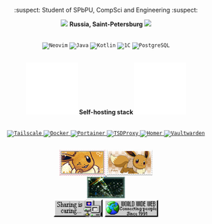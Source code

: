 <!-- <h1 align="center"> ‼️ </h1> -->

<p align="center"> 
	:suspect: Student of SPbPU, CompSci and Engineering :suspect:
</p>

<p align="center"> 
	<img width="12" src="/resources/world.ico" /> 
	<b> Russia, Saint-Petersburg </b>
	<img width="12" src="/resources/world.ico" /> 
</p>

</br>

<!-- Software and stack -->
<div align="center">
	<code><img width="50" src="https://raw.githubusercontent.com/marwin1991/profile-technology-icons/refs/heads/main/icons/neovim.png" alt="Neovim" title="Neovim"/></code>
	<code><img width="60" src="https://raw.githubusercontent.com/marwin1991/profile-technology-icons/refs/heads/main/icons/java.png" alt="Java" title="Java"/></code>
	<code><img width="50" src="https://raw.githubusercontent.com/marwin1991/profile-technology-icons/refs/heads/main/icons/kotlin.png" alt="Kotlin" title="Kotlin"/></code>
	<code><img width="100" src="https://upload.wikimedia.org/wikipedia/commons/9/93/1C_Company_logo.svg" alt="1C" title="1C"/></code>
	<code><img width="60" src="https://raw.githubusercontent.com/marwin1991/profile-technology-icons/refs/heads/main/icons/postgresql.png" alt="PostgreSQL" title="PostgreSQL"/></code>
</div>
</br>

<!-- Other software -->
<p align="center">
	<img src="/resources/server.svg" height="120" alt="Server" />
	<b> Self-hosting stack </b>
	<img src="/resources/server.svg" height="120" alt="Server" />
</p>
</br>
<div align="center">
	<a href="https://tailscale.com/">
		<code><img width="55" src="https://cdn.jsdelivr.net/gh/homarr-labs/dashboard-icons/svg/tailscale-light.svg" alt="Tailscale" title="Tailscale"/></code>
	</a>
	<a href="https://www.docker.com/">
		<code><img width="80" src="https://raw.githubusercontent.com/marwin1991/profile-technology-icons/refs/heads/main/icons/docker.png" alt="Docker" title="Docker"/></code>
	</a>
	<a href="https://www.portainer.io/">
		<code><img width="40" src="https://cdn.jsdelivr.net/gh/homarr-labs/dashboard-icons/svg/portainer-dark.svg" alt="Portainer" title="Portainer"/></code>
	</a>
	<a href="https://github.com/almeidapaulopt/tsdproxy">
		<code><img width="60" src="https://cdn.jsdelivr.net/gh/homarr-labs/dashboard-icons/svg/tsd-proxy.svg" alt="TSDProxy" title="TSDProxy"/></code>
	</a>
	<a href="https://github.com/bastienwirtz/homer">
		<code><img width="60" src="https://cdn.jsdelivr.net/gh/homarr-labs/dashboard-icons/svg/homer.svg" alt="Homer" title="Homer"/></code>
	</a>
	<a href="https://github.com/dani-garcia/vaultwarden">
		<code><img width="60" src="https://cdn.jsdelivr.net/gh/homarr-labs/dashboard-icons/svg/vaultwarden-light.svg" alt="Vaultwarden" title="Vaultwarden"/></code>
	</a>
</div>

<h2></h2>

<!-- Stamps and blinkies -->
<div align="center">
	<a href="https://bulbapedia.bulbagarden.net/wiki/Eevee_(Pok%C3%A9mon)">
  		<img src="/resources\vee2.gif" height="60" alt="Eevee" />
	</a>
	<a href="https://bulbapedia.bulbagarden.net/wiki/Eevee_(Pok%C3%A9mon)">
  		<img src="/resources\vee4.png" height="60" alt="Eevee" />
	</a>
</div>

<div align="center">
	<img src="/resources\b7.gif" height="50" alt="Wow" />
</div>

<div align="center">
	<img src="/resources\b9.gif" height="40" alt="Seed" />
	<img src="/resources\b4.gif" height="40" alt="Web" />
</div>
